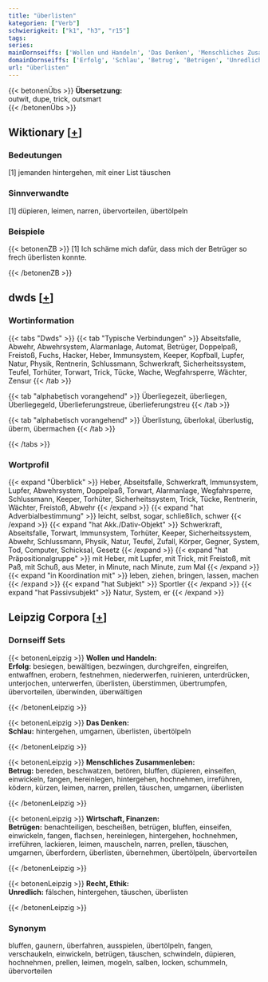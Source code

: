 ```yaml
---
title: "überlisten"
kategorien: ["Verb"]
schwierigkeit: ["k1", "h3", "r15"]
tags:
series:
mainDornseiffs: ['Wollen und Handeln', 'Das Denken', 'Menschliches Zusammenleben', 'Wirtschaft, Finanzen', 'Recht, Ethik']
domainDornseiffs: ['Erfolg', 'Schlau', 'Betrug', 'Betrügen', 'Unredlich']
url: "überlisten"
---
```


{{< betonenÜbs >}}
**Übersetzung:**  
outwit, dupe, trick, outsmart  
{{< /betonenÜbs >}}

## Wiktionary [[+](https://de.wiktionary.org/wiki/überlisten)]

### Bedeutungen
[1] jemanden hintergehen, mit einer List täuschen  

### Sinnverwandte
[1] düpieren, leimen, narren, übervorteilen, übertölpeln  

### Beispiele
{{< betonenZB >}}
[1] Ich schäme mich dafür, dass mich der Betrüger so frech überlisten konnte.  

{{< /betonenZB >}}


## dwds [[+](https://www.dwds.de/wb/überlisten)]

### Wortinformation
{{< tabs "Dwds" >}}
{{< tab "Typische Verbindungen" >}}
Abseitsfalle, Abwehr, Abwehrsystem, Alarmanlage, Automat, Betrüger, Doppelpaß, Freistoß, Fuchs, Hacker, Heber, Immunsystem, Keeper, Kopfball, Lupfer, Natur, Physik, Rentnerin, Schlussmann, Schwerkraft, Sicherheitssystem, Teufel, Torhüter, Torwart, Trick, Tücke, Wache, Wegfahrsperre, Wächter, Zensur
{{< /tab >}}

{{< tab "alphabetisch vorangehend" >}}
Überliegezeit, überliegen, Überliegegeld, Überlieferungstreue, überlieferungstreu
{{< /tab >}}

{{< tab "alphabetisch vorangehend" >}}
Überlistung, überlokal, überlustig, überm, übermachen
{{< /tab >}}

{{< /tabs >}}

### Wortprofil
{{< expand "Überblick" >}} Heber, Abseitsfalle, Schwerkraft, Immunsystem, Lupfer, Abwehrsystem, Doppelpaß, Torwart, Alarmanlage, Wegfahrsperre, Schlussmann, Keeper, Torhüter, Sicherheitssystem, Trick, Tücke, Rentnerin, Wächter, Freistoß, Abwehr {{< /expand >}}
{{< expand "hat Adverbialbestimmung" >}} leicht, selbst, sogar, schließlich, schwer {{< /expand >}}
{{< expand "hat Akk./Dativ-Objekt" >}} Schwerkraft, Abseitsfalle, Torwart, Immunsystem, Torhüter, Keeper, Sicherheitssystem, Abwehr, Schlussmann, Physik, Natur, Teufel, Zufall, Körper, Gegner, System, Tod, Computer, Schicksal, Gesetz {{< /expand >}}
{{< expand "hat Präpositionalgruppe" >}} mit Heber, mit Lupfer, mit Trick, mit Freistoß, mit Paß, mit Schuß, aus Meter, in Minute, nach Minute, zum Mal {{< /expand >}}
{{< expand "in Koordination mit" >}} leben, ziehen, bringen, lassen, machen {{< /expand >}}
{{< expand "hat Subjekt" >}} Sportler {{< /expand >}}
{{< expand "hat Passivsubjekt" >}} Natur, System, er {{< /expand >}}

## Leipzig Corpora [[+](https://corpora.uni-leipzig.de/en/res?word=überlisten&corpusId=deu_newscrawl-public_2018)]

### Dornseiff Sets
{{< betonenLeipzig >}}
**Wollen und Handeln:**  
**Erfolg:** besiegen, bewältigen, bezwingen, durchgreifen, eingreifen, entwaffnen, erobern, festnehmen, niederwerfen, ruinieren, unterdrücken, unterjochen, unterwerfen, überlisten, überstimmen, übertrumpfen, übervorteilen, überwinden, überwältigen  

{{< /betonenLeipzig >}}


{{< betonenLeipzig >}}
**Das Denken:**  
**Schlau:** hintergehen, umgarnen, überlisten, übertölpeln  

{{< /betonenLeipzig >}}


{{< betonenLeipzig >}}
**Menschliches Zusammenleben:**  
**Betrug:** bereden, beschwatzen, betören, bluffen, düpieren, einseifen, einwickeln, fangen, hereinlegen, hintergehen, hochnehmen, irreführen, ködern, kürzen, leimen, narren, prellen, täuschen, umgarnen, überlisten  

{{< /betonenLeipzig >}}


{{< betonenLeipzig >}}
**Wirtschaft, Finanzen:**  
**Betrügen:** benachteiligen, bescheißen, betrügen, bluffen, einseifen, einwickeln, fangen, flachsen, hereinlegen, hintergehen, hochnehmen, irreführen, lackieren, leimen, mauscheln, narren, prellen, täuschen, umgarnen, überfordern, überlisten, übernehmen, übertölpeln, übervorteilen  

{{< /betonenLeipzig >}}


{{< betonenLeipzig >}}
**Recht, Ethik:**  
**Unredlich:** fälschen, hintergehen, täuschen, überlisten  

{{< /betonenLeipzig >}}

### Synonym
bluffen, gaunern, überfahren, ausspielen, übertölpeln, fangen, verschaukeln, einwickeln, betrügen, täuschen, schwindeln, düpieren, hochnehmen, prellen, leimen, mogeln, salben, locken, schummeln, übervorteilen

